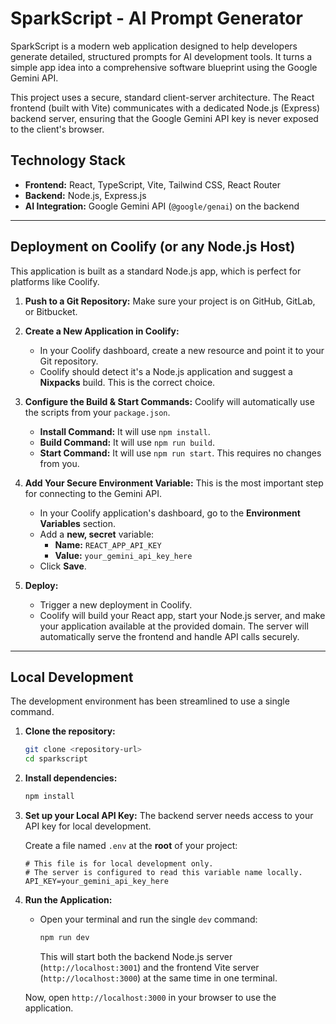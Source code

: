 # SparkScript - AI Prompt Generator

SparkScript is a modern web application designed to help developers generate detailed, structured prompts for AI development tools. It turns a simple app idea into a comprehensive software blueprint using the Google Gemini API.

This project uses a secure, standard client-server architecture. The React frontend (built with Vite) communicates with a dedicated Node.js (Express) backend server, ensuring that the Google Gemini API key is never exposed to the client's browser.

## Technology Stack

- **Frontend:** React, TypeScript, Vite, Tailwind CSS, React Router
- **Backend:** Node.js, Express.js
- **AI Integration:** Google Gemini API (`@google/genai`) on the backend

---

## Deployment on Coolify (or any Node.js Host)

This application is built as a standard Node.js app, which is perfect for platforms like Coolify.

1.  **Push to a Git Repository:**
    Make sure your project is on GitHub, GitLab, or Bitbucket.

2.  **Create a New Application in Coolify:**
    - In your Coolify dashboard, create a new resource and point it to your Git repository.
    - Coolify should detect it's a Node.js application and suggest a **Nixpacks** build. This is the correct choice.

3.  **Configure the Build & Start Commands:**
    Coolify will automatically use the scripts from your `package.json`.
    - **Install Command:** It will use `npm install`.
    - **Build Command:** It will use `npm run build`.
    - **Start Command:** It will use `npm run start`.
    This requires no changes from you.

4.  **Add Your Secure Environment Variable:**
    This is the most important step for connecting to the Gemini API.
    
    - In your Coolify application's dashboard, go to the **Environment Variables** section.
    - Add a **new, secret** variable:
        - **Name:** `REACT_APP_API_KEY`
        - **Value:** `your_gemini_api_key_here`
    - Click **Save**.

5.  **Deploy:**
    - Trigger a new deployment in Coolify.
    - Coolify will build your React app, start your Node.js server, and make your application available at the provided domain. The server will automatically serve the frontend and handle API calls securely.

---

## Local Development

The development environment has been streamlined to use a single command.

1.  **Clone the repository:**
    ```bash
    git clone <repository-url>
    cd sparkscript
    ```

2.  **Install dependencies:**
    ```bash
    npm install
    ```

3.  **Set up your Local API Key:**
    The backend server needs access to your API key for local development.
    
    Create a file named `.env` at the **root** of your project:
    ```
    # This file is for local development only.
    # The server is configured to read this variable name locally.
    API_KEY=your_gemini_api_key_here
    ```

4.  **Run the Application:**
    - Open your terminal and run the single `dev` command:
      ```bash
      npm run dev
      ```
      This will start both the backend Node.js server (`http://localhost:3001`) and the frontend Vite server (`http://localhost:3000`) at the same time in one terminal.

    Now, open `http://localhost:3000` in your browser to use the application.